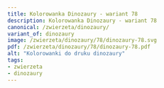 ```yaml
---
title: Kolorowanka Dinozaury - wariant 78
description: Kolorowanka Dinozaury - wariant 78
canonical: /zwierzeta/dinozaury/
variant_of: dinozaury
image: /zwierzeta/dinozaury/78/dinozaury-78.svg
pdf: /zwierzeta/dinozaury/78/dinozaury-78.pdf
alt: "Kolorowanki do druku dinozaury"
tags:
- zwierzeta
- dinozaury
---
```

